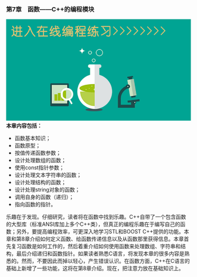 ### 第7章　函数——C++的编程模块

![20200611921F3A89.jpg](../images/20200611921F3A89.jpg)
**本章内容包括：**

+ 函数基本知识；
+ 函数原型；
+ 按值传递函数参数；
+ 设计处理数组的函数；
+ 使用const指针参数；
+ 设计处理文本字符串的函数；
+ 设计处理结构的函数；
+ 设计处理string对象的函数；
+ 调用自身的函数（递归）；
+ 指向函数的指针。

乐趣在于发现。仔细研究，读者将在函数中找到乐趣。C++自带了一个包含函数的大型库（标准ANSI库加上多个C++类），但真正的编程乐趣在于编写自己的函数；另外，要提高编程效率，可更深入地学习STL和BOOST C++提供的功能。本章和第8章介绍如何定义函数、给函数传递信息以及从函数那里获得信息。本章首先复习函数是如何工作的，然后着重介绍如何使用函数来处理数组、字符串和结构，最后介绍递归和函数指针。如果读者熟悉C语言，将发现本章的很多内容是熟悉的。然而，不要因此而掉以轻心，产生错误认识。在函数方面，C++在C语言的基础上新增了一些功能，这将在第8章介绍。现在，把注意力放在基础知识上。

